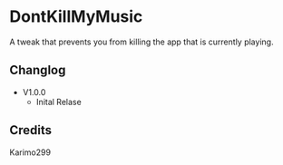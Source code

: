 # DontKillMyMusic

A tweak that prevents you from killing the app that is currently playing. 

## Changlog
* V1.0.0  
  - Inital Relase

## Credits

Karimo299

